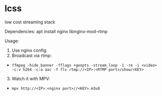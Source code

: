 # lcss
low cost streaming stack

Dependencies:
apt install nginx libnginx-mod-rtmp

Usage:
1. Use nginx config
2. Broadcast via rtmp:
* ```ffmpeg -hide_banner -fflags +genpts -stream_loop -1 -re -i <video> -c:v h264 -c:a aac -f flv rtmp://<IP>:<RTMP port>/show/<KEY>```
3. Watch it with MPV:
* ```mpv http://<IP>:<nginx port>//<KEY>.m3u8```

